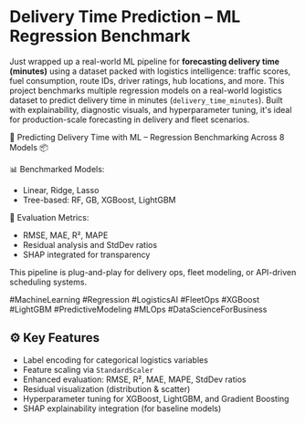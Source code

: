 # Delivery Time Prediction – ML Regression Benchmark
Just wrapped up a real-world ML pipeline for **forecasting delivery time (minutes)** using a dataset packed with logistics intelligence: traffic scores, 
fuel consumption, route IDs, driver ratings, hub locations, and more.
This project benchmarks multiple regression models on a real-world logistics dataset to predict delivery time in minutes (`delivery_time_minutes`). 
Built with explainability, diagnostic visuals, and hyperparameter tuning, it's ideal for production-scale forecasting in delivery and fleet scenarios.

🚚 Predicting Delivery Time with ML – Regression Benchmarking Across 8 Models 📦

📊 Benchmarked Models:
- Linear, Ridge, Lasso
- Tree-based: RF, GB, XGBoost, LightGBM

🧪 Evaluation Metrics:
- RMSE, MAE, R², MAPE
- Residual analysis and StdDev ratios
- SHAP integrated for transparency

This pipeline is plug-and-play for delivery ops, fleet modeling, or API-driven scheduling systems.

#MachineLearning #Regression #LogisticsAI #FleetOps #XGBoost #LightGBM #PredictiveModeling #MLOps #DataScienceForBusiness

## ⚙️ Key Features

- Label encoding for categorical logistics variables
- Feature scaling via `StandardScaler`
- Enhanced evaluation: RMSE, R², MAE, MAPE, StdDev ratios
- Residual visualization (distribution & scatter)
- Hyperparameter tuning for XGBoost, LightGBM, and Gradient Boosting
- SHAP explainability integration (for baseline models)
